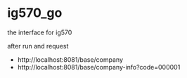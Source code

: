 # ig570_go
the interface for ig570

after run and request
- http://localhost:8081/base/company
- http://localhost:8081/base/company-info?code=000001
